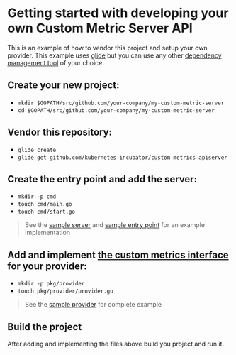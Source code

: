 # Getting started with developing your own Custom Metric Server API
This is an example of how to vendor this project and setup your own provider.  This example uses [glide](https://github.com/Masterminds/glide) but you can use any other [dependency management tool](https://github.com/golang/go/wiki/PackageManagementTools) of your choice.

## Create your new project:

- `mkdir $GOPATH/src/github.com/your-company/my-custom-metric-server`
- `cd $GOPATH/src/github.com/your-company/my-custom-metric-server`

## Vendor this repository:

- `glide create`
- `glide get github.com/kubernetes-incubator/custom-metrics-apiserver`

## Create the entry point and add the server:

- `mkdir -p cmd`
- `touch cmd/main.go`
- `touch cmd/start.go` 

> See the [sample server](https://github.com/kubernetes-incubator/custom-metrics-apiserver/blob/master/pkg/sample-cmd/server/start.go) and [sample entry point](https://github.com/kubernetes-incubator/custom-metrics-apiserver/blob/master/sample-main.go) for an example implementation

## Add and implement [the custom metrics interface](https://github.com/kubernetes-incubator/custom-metrics-apiserver/blob/d8f23423aa1d0ff2bc9656da863d721725b3c68a/pkg/provider/interfaces.go#L84) for your provider:

- `mkdir -p pkg/provider`
- `touch pkg/provider/provider.go` 

> See the [sample provider](https://github.com/kubernetes-incubator/custom-metrics-apiserver/blob/master/pkg/sample-cmd/provider/provider.go) for complete example

## Build the project

After adding and implementing the files above build you project and run it.
